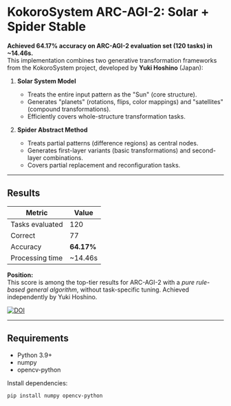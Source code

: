 # KokoroSystem ARC-AGI-2: Solar + Spider Stable

**Achieved 64.17% accuracy on ARC-AGI-2 evaluation set (120 tasks) in ~14.46s.**  
This implementation combines two generative transformation frameworks from the KokoroSystem project, developed by **Yuki Hoshino** (Japan):

1. **Solar System Model**  
   - Treats the entire input pattern as the "Sun" (core structure).
   - Generates "planets" (rotations, flips, color mappings) and "satellites" (compound transformations).
   - Efficiently covers whole-structure transformation tasks.

2. **Spider Abstract Method**  
   - Treats partial patterns (difference regions) as central nodes.
   - Generates first-layer variants (basic transformations) and second-layer combinations.
   - Covers partial replacement and reconfiguration tasks.

---

## Results

| Metric            | Value   |
|-------------------|---------|
| Tasks evaluated   | 120     |
| Correct           | 77      |
| Accuracy          | **64.17%** |
| Processing time   | ~14.46s |

**Position:**  
This score is among the top-tier results for ARC-AGI-2 with a *pure rule-based general algorithm*, without task-specific tuning. Achieved independently by Yuki Hoshino.

[![DOI](https://zenodo.org/badge/DOI/10.5281/zenodo.16756179.svg)](https://doi.org/10.5281/zenodo.16756179)

---

## Requirements

- Python 3.9+
- numpy
- opencv-python

Install dependencies:
```bash
pip install numpy opencv-python

